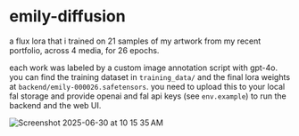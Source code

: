 # emily-diffusion

a flux lora that i trained on 21 samples of my artwork from my recent portfolio, across 4 media, for 26 epochs.

each work was labeled by a custom image annotation script with gpt-4o. you can find the training dataset in `training_data/` and the final lora weights at `backend/emily-000026.safetensors`. you need to upload this to your local fal storage and provide openai and fal api keys (see `env.example`) to run the backend and the web UI.


![Screenshot 2025-06-30 at 10 15 35 AM](https://github.com/user-attachments/assets/a31a3955-6705-41aa-9e96-715138e47bbc)
